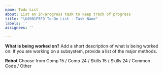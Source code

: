 ```yaml
---
name: Todo List
about: List an in-progress task to keep track of progress
title: "\U0001F5F9 To-Do List - Task Name"
labels: ''
assignees: ''

---
```


**What is being worked on?**
Add a short description of what is being worked on. If you are working on a subsystem, provide a list of the major methods.

**Robot**
Choose from Comp 15 / Comp 24 / Skills 15 / Skills 24 / Common Code / Other
